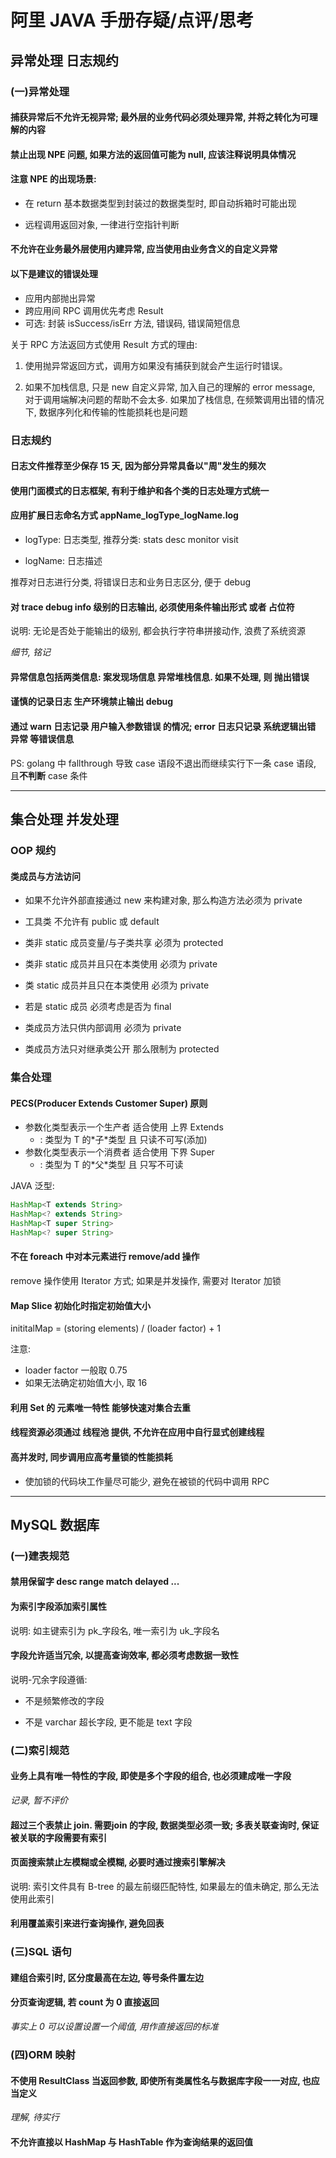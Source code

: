 # 阿里 JAVA 手册存疑/点评/思考

## 异常处理 日志规约

### (一)异常处理

#### 捕获异常后不允许无视异常; 最外层的业务代码必须处理异常, 并将之转化为可理解的内容

#### 禁止出现 NPE 问题, 如果方法的返回值可能为 null, 应该注释说明具体情况

#### 注意 NPE 的出现场景:

- 在 return 基本数据类型到封装过的数据类型时, 即自动拆箱时可能出现

- 远程调用返回对象, 一律进行空指针判断

#### 不允许在业务最外层使用内建异常, 应当使用由业务含义的自定义异常

#### 以下是建议的错误处理

- 应用内部抛出异常
- 跨应用间 RPC 调用优先考虑 Result
- 可选: 封装 isSuccess/isErr 方法, 错误码, 错误简短信息

关于 RPC 方法返回方式使用 Result 方式的理由: 

1. 使用抛异常返回方式，调用方如果没有捕获到就会产生运行时错误。 

2. 如果不加栈信息, 只是 new 自定义异常, 加入自己的理解的 error message, 对于调用端解决问题的帮助不会太多. 如果加了栈信息, 在频繁调用出错的情况下, 数据序列化和传输的性能损耗也是问题

### 日志规约

#### 日志文件推荐至少保存 15 天, 因为部分异常具备以"周"发生的频次

#### 使用门面模式的日志框架, 有利于维护和各个类的日志处理方式统一

#### 应用扩展日志命名方式 **appName_logType_logName.log**

- logType: 日志类型, 推荐分类: stats desc monitor visit

- logName: 日志描述

推荐对日志进行分类, 将错误日志和业务日志区分, 便于 debug

#### 对 trace debug info 级别的日志输出, 必须使用条件输出形式 或者 占位符

说明: 无论是否处于能输出的级别, 都会执行字符串拼接动作, 浪费了系统资源

*细节, 铭记*

#### 异常信息包括两类信息: 案发现场信息 异常堆栈信息. 如果不处理, 则 抛出错误

#### 谨慎的记录日志 生产环境禁止输出 debug

#### 通过 warn 日志记录 用户输入参数错误 的情况; error 日志只记录 系统逻辑出错 异常 等错误信息

PS: golang 中 fallthrough 导致 case 语段不退出而继续实行下一条 case 语段, 且**不判断** case 条件

---

## 集合处理 并发处理

### OOP 规约

#### 类成员与方法访问

- 如果不允许外部直接通过 new 来构建对象, 那么构造方法必须为 private

- 工具类 不允许有 public 或 default

- 类非 static 成员变量/与子类共享 必须为 protected

- 类非 static 成员并且只在本类使用 必须为 private

- 类 static 成员并且只在本类使用 必须为 private

- 若是 static 成员 必须考虑是否为 final

- 类成员方法只供内部调用 必须为 private

- 类成员方法只对继承类公开 那么限制为 protected

### 集合处理

#### PECS(Producer Extends Customer Super) 原则

- 参数化类型表示一个生产者 适合使用 上界 Extends
  - <? extends T>: 类型为 T 的*子*类型 且 只读不可写(添加)
- 参数化类型表示一个消费者 适合使用 下界 Super
  - <? super T>: 类型为 T 的*父*类型 且 只写不可读
  
JAVA 泛型:
```java
HashMap<T extends String>
HashMap<? extends String>
HashMap<T super String>
HashMap<? super String>
```

#### 不在 foreach 中对本元素进行 remove/add 操作

remove 操作使用 Iterator 方式; 如果是并发操作, 需要对 Iterator 加锁

#### Map Slice 初始化时指定初始值大小

inititalMap = (storing elements) / (loader factor) + 1

注意:
- loader factor 一般取 0.75
- 如果无法确定初始值大小, 取 16

#### 利用 Set 的 元素唯一特性 能够快速对集合去重

#### 线程资源必须通过 线程池 提供, 不允许在应用中自行显式创建线程

#### 高并发时, 同步调用应高考量锁的性能损耗

- 使加锁的代码块工作量尽可能少, 避免在被锁的代码中调用 RPC

---

## MySQL 数据库

### (一)建表规范

#### 禁用保留字 desc range match delayed ...

#### 为索引字段添加索引属性

说明: 如主键索引为 pk\_字段名, 唯一索引为 uk\_字段名

#### 字段允许适当冗余, 以提高查询效率, 都必须考虑数据一致性

说明-冗余字段遵循:

- 不是频繁修改的字段

- 不是 varchar 超长字段, 更不能是 text 字段

### (二)索引规范

#### 业务上具有唯一特性的字段, 即使是多个字段的组合, 也必须建成唯一字段

*记录, 暂不评价*

#### 超过三个表禁止 join. 需要join 的字段, 数据类型必须一致; 多表关联查询时, 保证被关联的字段需要有索引

#### 页面搜索禁止左模糊或全模糊, 必要时通过搜索引擎解决

说明: 索引文件具有 B-tree 的最左前缀匹配特性, 如果最左的值未确定, 那么无法使用此索引

#### 利用覆盖索引来进行查询操作, 避免回表

### (三)SQL 语句

#### 建组合索引时, 区分度最高在左边, 等号条件置左边

#### 分页查询逻辑, 若 count 为 0 直接返回

*事实上 0 可以设置设置一个阈值, 用作直接返回的标准*

### (四)ORM 映射

#### 不使用 ResultClass 当返回参数, 即使所有类属性名与数据库字段一一对应, 也应当定义

*理解, 待实行*

#### 不允许直接以 HashMap 与 HashTable 作为查询结果的返回值
